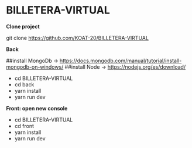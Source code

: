 # BILLETERA-VIRTUAL

**Clone project**

git clone https://github.com/KOAT-20/BILLETERA-VIRTUAL

**Back**

##install MongoDb -> https://docs.mongodb.com/manual/tutorial/install-mongodb-on-windows/
##install Node -> https://nodejs.org/es/download/

- cd BILLETERA-VIRTUAL
- cd back
- yarn install
- yarn run dev

**Front: open new console**

- cd BILLETERA-VIRTUAL
- cd front
- yarn install
- yarn run dev
